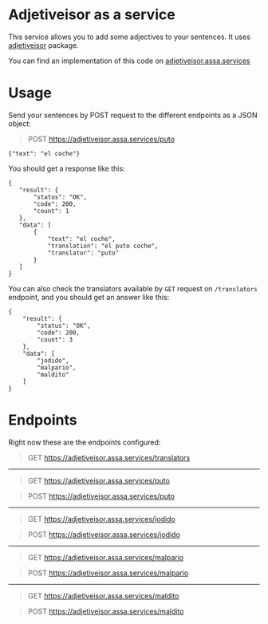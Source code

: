 # Adjetiveisor as a service
This service allows you to add some adjectives to your sentences. It uses [adjetiveisor](https://github.com/agm-dev/adjetiveisor) package.

You can find an implementation of this code on [adjetiveisor.assa.services](https://adjetiveisor.assa.services)

# Usage
Send your sentences by POST request to the different endpoints as a JSON object:
> POST https://adjetiveisor.assa.services/puto

```{"text": "el coche"}```

You should get a response like this:

```
{
   "result": {
       "status": "OK",
       "code": 200,
       "count": 1
   },
   "data": [
       {
           "text": "el coche",
           "translation": "el puto coche",
           "translator": "puto"
       }
   ]
}
```

You can also check the translators available by `GET` request on `/translators` endpoint, and you should get an answer like this:

```
{
    "result": {
        "status": "OK",
        "code": 200,
        "count": 3
    },
    "data": [
        "jodido",
        "malpario",
        "maldito"
    ]
}
```

# Endpoints
Right now these are the endpoints configured:

> GET https://adjetiveisor.assa.services/translators
____

> GET https://adjetiveisor.assa.services/puto

> POST https://adjetiveisor.assa.services/puto
____

> GET https://adjetiveisor.assa.services/jodido

> POST https://adjetiveisor.assa.services/jodido
____

> GET https://adjetiveisor.assa.services/malpario

> POST https://adjetiveisor.assa.services/malpario
____
> GET https://adjetiveisor.assa.services/maldito

> POST https://adjetiveisor.assa.services/maldito
